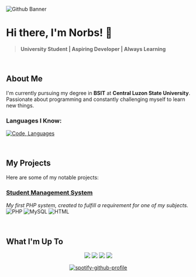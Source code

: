 ![Github Banner](https://github.com/user-attachments/assets/2ab9f023-43b1-4d27-b8c8-9a1a5e55a98d)
# Hi there, I'm Norbs! 👋
> **University Student | Aspiring Developer | Always Learning**

<br/>

## About Me
I'm currently pursuing my degree in **BSIT** at **Central Luzon State University**. Passionate about programming and constantly challenging myself to learn new things.

### Languages I Know:
[![Code, Languages](https://skillicons.dev/icons?i=html,css,php,java,c,mysql)](https://skillicons.dev)

<br/>

## My Projects

Here are some of my notable projects:

### [Student Management System](https://github.com/Norezy/StudentManagement)  
*My first PHP system, created to fulfill a requirement for one of my subjects.*  
![PHP](https://img.shields.io/badge/PHP-777BB4?style=flat-square&logo=php&logoColor=white) ![MySQL](https://img.shields.io/badge/MySQL-4479A1?style=flat-square&logo=mysql&logoColor=white) ![HTML](https://img.shields.io/badge/HTML-4479A1?style=flat-square&logo=html&logoColor=white)

<br/>

## What I'm Up To
<p align="center">
<img src="https://img.shields.io/badge/Working_On-New_PHP_System-777BB4?style=for-the-badge&logo=php&logoColor=white&labelColor=000000"> <img src="https://img.shields.io/badge/Currently-Online-brightgreen?style=for-the-badge&labelColor=000000"> <img src="https://img.shields.io/badge/AFK-Gaming%20Break-orange?style=for-the-badge&logo=steam&logoColor=white"> <img src="https://img.shields.io/badge/Mood-Vibing-blueviolet?style=for-the-badge">
</p>
<p align="center">
  <a href="https://github.com/kittinan/spotify-github-profile">
    <img src="https://spotify-github-profile.kittinanx.com/api/view?uid=9jmvci8p9jmi8kaogxh583vyk&cover_image=true&theme=default&show_offline=false&background_color=121212&interchange=false" alt="spotify-github-profile">
  </a>
</p>












